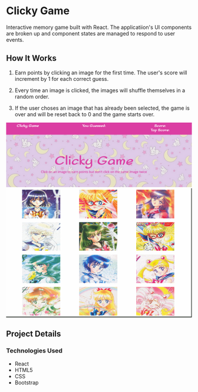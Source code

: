 # Clicky Game

Interactive memory game built with React. The applicatiion's UI components are broken up and component states are managed to respond to user events. 

## How It Works

1. Earn points by clicking an image for the first time. The user's score will increment by 1 for each correct guess.

2. Every time an image is clicked, the images will shuffle themselves in a random order.

3. If the user choses an image that has already been selected, the game is over and will be reset back to 0 and the game starts over. 

![choice screenshot](screenshot.png)
![choice screenshot](sailormoon.gif)

## Project Details

### Technologies Used
* React
* HTML5
* CSS
* Bootstrap